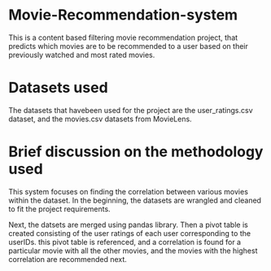 # Movie-Recommendation-system
This is a content based filtering movie recommendation project, that predicts which movies are to be recommended to a user based on their previously watched and most rated movies.

# Datasets used
The datasets that havebeen used for the project are the user_ratings.csv dataset, and the movies.csv datasets from MovieLens.

# Brief discussion on the methodology used
This system focuses on finding the correlation between various movies within the dataset. In the beginning, the datasets are wrangled and cleaned to fit the project requirements.

Next, the datsets are merged using pandas library. Then a pivot table is created consisting of the user ratings of each user corresponding to the userIDs. this pivot table is referenced, and a correlation is found for a particular movie with all the other movies, and the movies with the highest correlation are recommended next.
